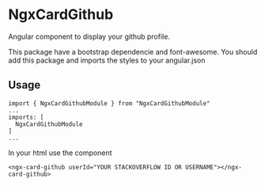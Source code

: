 # NgxCardGithub

Angular component to display your github profile.

This package have a bootstrap dependencie and font-awesome. You should add this package and imports the styles to your angular.json

## Usage

```
import { NgxCardGithubModule } from "NgxCardGithubModule"
...
imports: [
  NgxCardGithubModule
]
...
```

In your html use the component

```
<ngx-card-github userId="YOUR STACKOVERFLOW ID OR USERNAME"></ngx-card-github>

```
